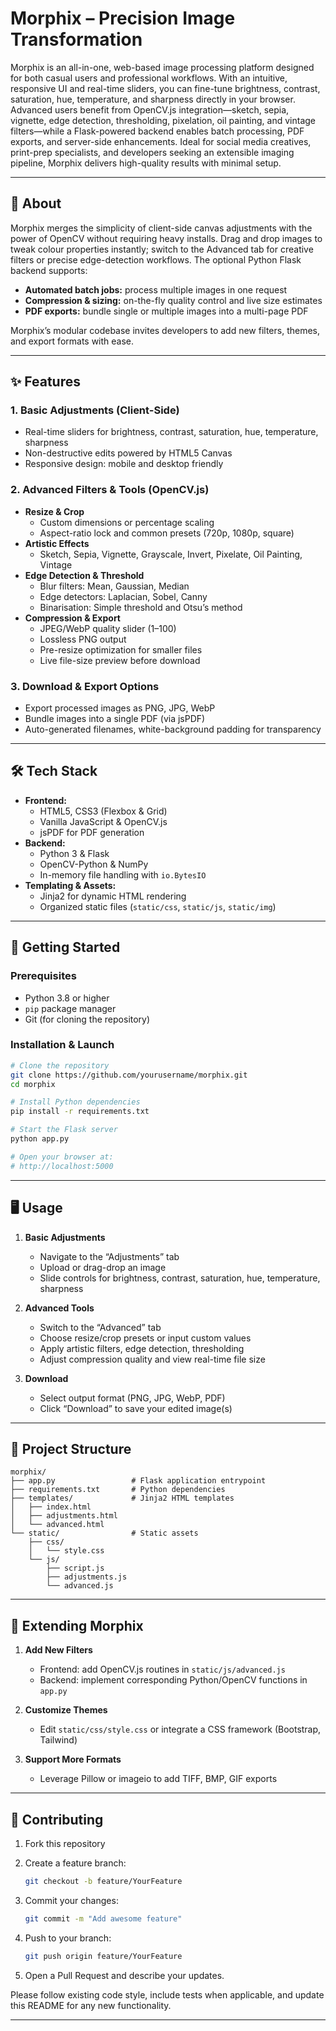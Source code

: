 # Morphix – Precision Image Transformation

Morphix is an all-in-one, web-based image processing platform designed for both casual users and professional workflows. With an intuitive, responsive UI and real-time sliders, you can fine-tune brightness, contrast, saturation, hue, temperature, and sharpness directly in your browser. Advanced users benefit from OpenCV.js integration—sketch, sepia, vignette, edge detection, thresholding, pixelation, oil painting, and vintage filters—while a Flask-powered backend enables batch processing, PDF exports, and server-side enhancements. Ideal for social media creatives, print-prep specialists, and developers seeking an extensible imaging pipeline, Morphix delivers high-quality results with minimal setup.

---
## 📌 About

Morphix merges the simplicity of client-side canvas adjustments with the power of OpenCV without requiring heavy installs. Drag and drop images to tweak colour properties instantly; switch to the Advanced tab for creative filters or precise edge-detection workflows. The optional Python Flask backend supports:

- **Automated batch jobs:** process multiple images in one request  
- **Compression & sizing:** on-the-fly quality control and live size estimates  
- **PDF exports:** bundle single or multiple images into a multi-page PDF  

Morphix’s modular codebase invites developers to add new filters, themes, and export formats with ease.

---

## ✨ Features

### 1. Basic Adjustments (Client-Side)
- Real-time sliders for brightness, contrast, saturation, hue, temperature, sharpness  
- Non-destructive edits powered by HTML5 Canvas  
- Responsive design: mobile and desktop friendly  

### 2. Advanced Filters & Tools (OpenCV.js)
- **Resize & Crop**  
  - Custom dimensions or percentage scaling  
  - Aspect-ratio lock and common presets (720p, 1080p, square)  
- **Artistic Effects**  
  - Sketch, Sepia, Vignette, Grayscale, Invert, Pixelate, Oil Painting, Vintage  
- **Edge Detection & Threshold**  
  - Blur filters: Mean, Gaussian, Median  
  - Edge detectors: Laplacian, Sobel, Canny  
  - Binarisation: Simple threshold and Otsu’s method  
- **Compression & Export**  
  - JPEG/WebP quality slider (1–100)  
  - Lossless PNG output  
  - Pre-resize optimization for smaller files  
  - Live file-size preview before download  

### 3. Download & Export Options
- Export processed images as PNG, JPG, WebP  
- Bundle images into a single PDF (via jsPDF)  
- Auto-generated filenames, white-background padding for transparency  

---

## 🛠️ Tech Stack

- **Frontend:**  
  - HTML5, CSS3 (Flexbox & Grid)  
  - Vanilla JavaScript & OpenCV.js  
  - jsPDF for PDF generation  
- **Backend:**  
  - Python 3 & Flask  
  - OpenCV-Python & NumPy  
  - In-memory file handling with `io.BytesIO`  
- **Templating & Assets:**  
  - Jinja2 for dynamic HTML rendering  
  - Organized static files (`static/css`, `static/js`, `static/img`)  

---

## 🚀 Getting Started

### Prerequisites

- Python 3.8 or higher  
- `pip` package manager  
- Git (for cloning the repository)

### Installation & Launch

```bash
# Clone the repository
git clone https://github.com/yourusername/morphix.git
cd morphix

# Install Python dependencies
pip install -r requirements.txt

# Start the Flask server
python app.py

# Open your browser at:
# http://localhost:5000
````

---

## 🖥️ Usage

1. **Basic Adjustments**

   * Navigate to the “Adjustments” tab
   * Upload or drag-drop an image
   * Slide controls for brightness, contrast, saturation, hue, temperature, sharpness
2. **Advanced Tools**

   * Switch to the “Advanced” tab
   * Choose resize/crop presets or input custom values
   * Apply artistic filters, edge detection, thresholding
   * Adjust compression quality and view real-time file size
3. **Download**

   * Select output format (PNG, JPG, WebP, PDF)
   * Click “Download” to save your edited image(s)

---

## 📂 Project Structure

```text
morphix/
├── app.py                 # Flask application entrypoint
├── requirements.txt       # Python dependencies
├── templates/             # Jinja2 HTML templates
│   ├── index.html
│   ├── adjustments.html
│   └── advanced.html
└── static/                # Static assets
    ├── css/
    │   └── style.css
    └── js/
        ├── script.js
        ├── adjustments.js
        └── advanced.js
```

---

## 🔧 Extending Morphix

1. **Add New Filters**

   * Frontend: add OpenCV.js routines in `static/js/advanced.js`
   * Backend: implement corresponding Python/OpenCV functions in `app.py`
2. **Customize Themes**

   * Edit `static/css/style.css` or integrate a CSS framework (Bootstrap, Tailwind)
3. **Support More Formats**

   * Leverage Pillow or imageio to add TIFF, BMP, GIF exports

---

## 🤝 Contributing

1. Fork this repository
2. Create a feature branch:

   ```bash
   git checkout -b feature/YourFeature
   ```
3. Commit your changes:

   ```bash
   git commit -m "Add awesome feature"
   ```
4. Push to your branch:

   ```bash
   git push origin feature/YourFeature
   ```
5. Open a Pull Request and describe your updates.

Please follow existing code style, include tests when applicable, and update this README for any new functionality.

---

